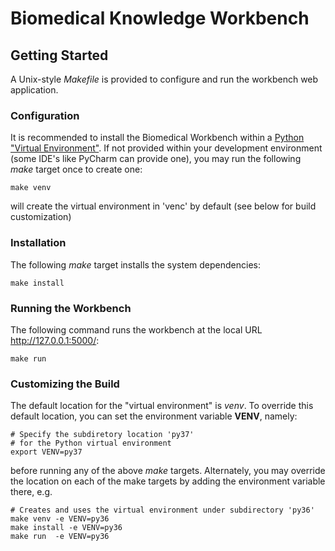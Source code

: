 # Biomedical Knowledge Workbench

## Getting Started

A Unix-style _Makefile_ is provided to configure and run the workbench web application.

### Configuration

It is recommended to install the Biomedical Workbench within a 
[Python "Virtual Environment"](https://docs.python.org/3/tutorial/venv.html).
If not provided within your development environment (some IDE's like PyCharm can provide one), you
may run the following _make_ target once to create one:


``` 
make venv
```

will create the virtual environment in  'venc' by default (see below for build customization)


### Installation

The following _make_ target installs the system dependencies:

```
make install
```

### Running the Workbench

The following command runs the workbench at the local URL http://127.0.0.1:5000/:


```
make run
```

###  Customizing the Build

The default location for the "virtual environment" is _venv_.  To override this default location,
you can set the environment variable **VENV**, namely:

```
# Specify the subdiretory location 'py37' 
# for the Python virtual environment
export VENV=py37
```

before running any of the above _make_ targets. Alternately, you may override the location on each 
of the make targets by adding the environment variable there,  e.g.


```
# Creates and uses the virtual environment under subdirectory 'py36'
make venv -e VENV=py36
make install -e VENV=py36
make run  -e VENV=py36
```